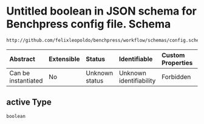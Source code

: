 # Untitled boolean in JSON schema for Benchpress config file. Schema

```txt
http://github.com/felixleopoldo/benchpress/workflow/schemas/config.schema.json#/definitions/mcmc_traj_plots_item/properties/active
```



| Abstract            | Extensible | Status         | Identifiable            | Custom Properties | Additional Properties | Access Restrictions | Defined In                                                        |
| :------------------ | :--------- | :------------- | :---------------------- | :---------------- | :-------------------- | :------------------ | :---------------------------------------------------------------- |
| Can be instantiated | No         | Unknown status | Unknown identifiability | Forbidden         | Allowed               | none                | [config.schema.json\*](config.schema.json "open original schema") |

## active Type

`boolean`
